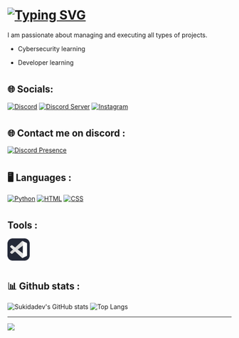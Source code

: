# [![Typing SVG](https://readme-typing-svg.demolab.com?font=Fira+Code&pause=1000&color=FFFFFF&width=435&lines=%E2%9C%A8+Hi%2C+im+Sukida)](https://git.io/typing-svg)

 I am passionate about managing and executing all types of projects.

- Cybersecurity learning 

- Developer learning <br>

#
## 🌐 Socials:
<a href="https://discord.com/users/1272731242588016764"><img src="https://img.shields.io/badge/Discord-%237289DA.svg?logo=discord&logoColor=white" alt="Discord"></a>
<a href="https://discord.gg/Us5uf829fH"><img src="https://img.shields.io/badge/Discord Server-%237289DA.svg?logo=discord&logoColor=white" alt="Discord Server"></a>
<a href="https://www.instagram.com/4sskim/"><img src="https://img.shields.io/badge/Instagram-%23E60023.svg?logo=Instagram&logoColor=white" alt="Instagram"></a>
#
## 🌐 Contact me on discord :

[![Discord Presence](https://lanyard.cnrad.dev/api/1272731242588016764)](https://discord.com/users/1272731242588016764)<br>



#
## 🖥️ Languages :
<a href="https://www.python.org"><img src="https://img.shields.io/badge/python-3670A0?style=for-the-badge&logo=python&logoColor=ffdd54" alt="Python"></a>
<a href="https://html.spec.whatwg.org"><img src="https://img.shields.io/badge/html-%23E34F26.svg?style=for-the-badge&logo=html5&logoColor=white" alt="HTML"></a>
<a href="https://www.w3.org/Style/CSS/"><img src="https://img.shields.io/badge/css-%23239120.svg?style=for-the-badge&logo=css3&logoColor=white" alt="CSS"></a>
#
## Tools :
<img src="https://raw.githubusercontent.com/tandpfun/skill-icons/main/icons/VSCode-Dark.svg" width="50"> 

#
## 📊 Github stats : 
![Sukidadev's GitHub stats](https://github-readme-stats.vercel.app/api?username=Sukidadev&theme=dark&show_icons=true)
![Top Langs](https://github-readme-stats.vercel.app/api/top-langs/?username=Sukidadev&layout=compact&theme=dark)

---
[![](https://visitcount.itsvg.in/api?id=Sukidadev&label=Profile%20Views&color=12&icon=0&pretty=false)](https://visitcount.itsvg.in)
